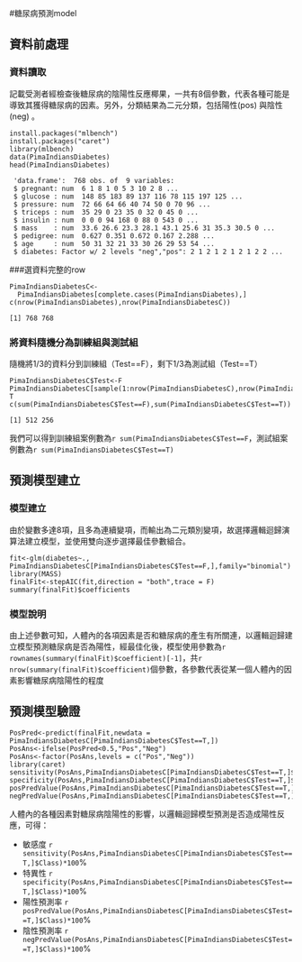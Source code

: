 #糖尿病預測model

## 資料前處理

### 資料讀取

記載受測者經檢查後糖尿病的陰陽性反應椰果，一共有8個參數，代表各種可能是導致其獲得糖尿病的因素。另外，分類結果為二元分類，包括陽性(pos) 與陰性 (neg) 。

```{r message=F,warning=F}
install.packages("mlbench")
install.packages("caret")
library(mlbench)
data(PimaIndiansDiabetes) 
head(PimaIndiansDiabetes) 
```
```{r message=F,warning=F}
 'data.frame':	768 obs. of  9 variables:
 $ pregnant: num  6 1 8 1 0 5 3 10 2 8 ...
 $ glucose : num  148 85 183 89 137 116 78 115 197 125 ...
 $ pressure: num  72 66 64 66 40 74 50 0 70 96 ...
 $ triceps : num  35 29 0 23 35 0 32 0 45 0 ...
 $ insulin : num  0 0 0 94 168 0 88 0 543 0 ...
 $ mass    : num  33.6 26.6 23.3 28.1 43.1 25.6 31 35.3 30.5 0 ...
 $ pedigree: num  0.627 0.351 0.672 0.167 2.288 ...
 $ age     : num  50 31 32 21 33 30 26 29 53 54 ...
 $ diabetes: Factor w/ 2 levels "neg","pos": 2 1 2 1 2 1 2 1 2 2 ...
```
###選資料完整的row
```{r}
PimaIndiansDiabetesC<-
  PimaIndiansDiabetes[complete.cases(PimaIndiansDiabetes),]
c(nrow(PimaIndiansDiabetes),nrow(PimaIndiansDiabetesC))
```
```{r}
[1] 768 768
```
### 將資料隨機分為訓練組與測試組

隨機將1/3的資料分到訓練組（Test==F），剩下1/3為測試組（Test==T）

```{r}
PimaIndiansDiabetesC$Test<-F 
PimaIndiansDiabetesC[sample(1:nrow(PimaIndiansDiabetesC),nrow(PimaIndiansDiabetesC)/3),]$Test<-T 
c(sum(PimaIndiansDiabetesC$Test==F),sum(PimaIndiansDiabetesC$Test==T)) 
```
```{r message=F,warning=F}
[1] 512 256
```
我們可以得到訓練組案例數為`r sum(PimaIndiansDiabetesC$Test==F`，測試組案例數為`r sum(PimaIndiansDiabetesC$Test==T)`

## 預測模型建立

### 模型建立
   
由於變數多達8項，且多為連續變項，而輸出為二元類別變項，故選擇邏輯迴歸演算法建立模型，並使用雙向逐步選擇最佳參數組合。

```{r warning=F,message=F}
fit<-glm(diabetes~., PimaIndiansDiabetesC[PimaIndiansDiabetesC$Test==F,],family="binomial")
library(MASS)
finalFit<-stepAIC(fit,direction = "both",trace = F)
summary(finalFit)$coefficients
```

### 模型說明

由上述參數可知，人體內的各項因素是否和糖尿病的產生有所關連，以邏輯迴歸建立模型預測糖尿病是否為陽性，經最佳化後，模型使用參數為`r rownames(summary(finalFit)$coefficient)[-1]`，共`r nrow(summary(finalFit)$coefficient)`個參數，各參數代表從某一個人體內的因素影響糖尿病陰陽性的程度
 
## 預測模型驗證

```{r warning=F,message=F,fig.height=4.5}
PosPred<-predict(finalFit,newdata = PimaIndiansDiabetesC[PimaIndiansDiabetesC$Test==T,])
PosAns<-ifelse(PosPred<0.5,"Pos","Neg")
PosAns<-factor(PosAns,levels = c("Pos","Neg"))
library(caret)
sensitivity(PosAns,PimaIndiansDiabetesC[PimaIndiansDiabetesC$Test==T,]$diabetes)
specificity(PosAns,PimaIndiansDiabetesC[PimaIndiansDiabetesC$Test==T,]$diabetes)
posPredValue(PosAns,PimaIndiansDiabetesC[PimaIndiansDiabetesC$Test==T,]$diabetes)
negPredValue(PosAns,PimaIndiansDiabetesC[PimaIndiansDiabetesC$Test==T,]$diabetes)
```

人體內的各種因素對糖尿病陰陽性的影響，以邏輯迴歸模型預測是否造成陽性反應，可得：

- 敏感度 `r sensitivity(PosAns,PimaIndiansDiabetesC[PimaIndiansDiabetesC$Test==T,]$Class)*100`%
- 特異性 `r specificity(PosAns,PimaIndiansDiabetesC[PimaIndiansDiabetesC$Test==T,]$Class)*100`%
- 陽性預測率 `r posPredValue(PosAns,PimaIndiansDiabetesC[PimaIndiansDiabetesC$Test==T,]$Class)*100`%
- 陰性預測率 `r negPredValue(PosAns,PimaIndiansDiabetesC[PimaIndiansDiabetesC$Test==T,]$Class)*100`%
```
